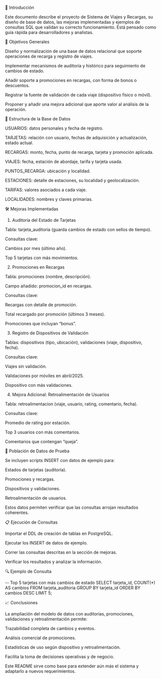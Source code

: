 📌 Introducción

Este documento describe el proyecto de Sistema de Viajes y Recargas, su diseño de base de datos, las mejoras implementadas y ejemplos de consultas SQL que validan su correcto funcionamiento. Está pensado como guía rápida para desarrolladores y analistas.

🎯 Objetivos Generales

Diseño y normalización de una base de datos relacional que soporte operaciones de recarga y registro de viajes.

Implementar mecanismos de auditoría y histórico para seguimiento de cambios de estado.

Añadir soporte a promociones en recargas, con forma de bonos o descuentos.

Registrar la fuente de validación de cada viaje (dispositivo físico o móvil).

Proponer y añadir una mejora adicional que aporte valor al análisis de la operación.

📂 Estructura de la Base de Datos

USUARIOS: datos personales y fecha de registro.

TARJETAS: relación con usuario, fechas de adquisición y actualización, estado actual.

RECARGAS: monto, fecha, punto de recarga, tarjeta y promoción aplicada.

VIAJES: fecha, estación de abordaje, tarifa y tarjeta usada.

PUNTOS_RECARGA: ubicación y localidad.

ESTACIONES: detalle de estaciones, su localidad y geolocalización.

TARIFAS: valores asociados a cada viaje.

LOCALIDADES: nombres y claves primarias.

🛠 Mejoras Implementadas

1. Auditoría del Estado de Tarjetas

Tabla: tarjeta_auditoria (guarda cambios de estado con sellos de tiempo).

Consultas clave:

Cambios por mes (último año).

Top 5 tarjetas con más movimientos.

2. Promociones en Recargas

Tabla: promociones (nombre, descripción).

Campo añadido: promocion_id en recargas.

Consultas clave:

Recargas con detalle de promoción.

Total recargado por promoción (últimos 3 meses).

Promociones que incluyan “bonus”.

3. Registro de Dispositivos de Validación

Tablas: dispositivos (tipo, ubicación), validaciones (viaje, dispositivo, fecha).

Consultas clave:

Viajes sin validación.

Validaciones por móviles en abril/2025.

Dispositivo con más validaciones.

4. Mejora Adicional: Retroalimentación de Usuarios

Tabla: retroalimentacion (viaje, usuario, rating, comentario, fecha).

Consultas clave:

Promedio de rating por estación.

Top 3 usuarios con más comentarios.

Comentarios que contengan “queja”.

🚀 Población de Datos de Prueba

Se incluyen scripts INSERT con datos de ejemplo para:

Estados de tarjetas (auditoría).

Promociones y recargas.

Dispositivos y validaciones.

Retroalimentación de usuarios.

Estos datos permiten verificar que las consultas arrojan resultados coherentes.

📋 Ejecución de Consultas

Importar el DDL de creación de tablas en PostgreSQL.

Ejecutar los INSERT de datos de ejemplo.

Correr las consultas descritas en la sección de mejoras.

Verificar los resultados y analizar la información.

🔍 Ejemplo de Consulta

-- Top 5 tarjetas con más cambios de estado
SELECT tarjeta_id, COUNT(*) AS cambios
FROM tarjeta_auditoria
GROUP BY tarjeta_id
ORDER BY cambios DESC
LIMIT 5;

📈 Conclusiones

La ampliación del modelo de datos con auditorías, promociones, validaciones y retroalimentación permite:

Trazabilidad completa de cambios y eventos.

Análisis comercial de promociones.

Estadísticas de uso según dispositivo y retroalimentación.

Facilita la toma de decisiones operativas y de negocio.

Este README sirve como base para extender aún más el sistema y adaptarlo a nuevos requerimientos.
